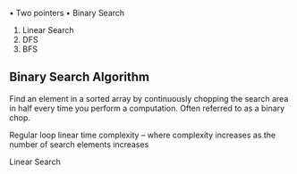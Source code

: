 • Two pointers
• Binary Search

1. Linear Search
2. DFS
3. BFS

## Binary Search Algorithm

Find an element in a sorted array by continuously chopping the search area in half every time you perform a computation. Often referred to as a binary chop.

Regular loop linear time complexity – where complexity increases as the number of search elements increases

Linear Search
